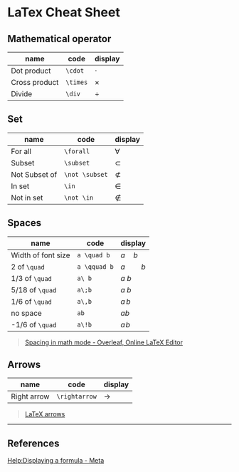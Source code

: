 # LaTex Cheat Sheet

## Mathematical operator

| name          | code     | display  |
| ------------- | -------- | -------- |
| Dot product   | `\cdot`  | $\cdot$  |
| Cross product | `\times` | $\times$ |
| Divide        | `\div`   | $\div$   |

## Set

| name          | code           | display        |
| ------------- | -------------- | -------------- |
| For all       | `\forall`      | $\forall$      |
| Subset        | `\subset`      | $\subset$      |
| Not Subset of | `\not \subset` | $\not \subset$ |
| In set        | `\in`          | $\in$          |
| Not in set    | `\not \in`     | $\not \in$     |

## Spaces

| name               | code         | display      |
| ------------------ | ------------ | ------------ |
| Width of font size | `a \quad b`  | $a \quad b$  |
| 2 of `\quad`       | `a \qquad b` | $a \qquad b$ |
| 1/3 of `\quad`     | `a\ b`       | $a\ b$       |
| 5/18 of `\quad`    | `a\;b`       | $a\;b$       |
| 1/6 of `\quad`     | `a\,b`       | $a\,b$       |
| no space           | `ab`         | $ab$         |
| -1/6 of `\quad`    | `a\!b`       | $a\!b$       |

> [Spacing in math mode - Overleaf, Online LaTeX Editor](https://www.overleaf.com/learn/latex/Spacing_in_math_mode#Spaces)

## Arrows

| name        | code          | display       |
| ----------- | ------------- | ------------- |
| Right arrow | `\rightarrow` | $\rightarrow$ |

> [LaTeX arrows](https://www.sascha-frank.com/Arrow/latex-arrows.html)

---

## References

[Help:Displaying a formula - Meta](https://meta.wikimedia.org/wiki/Help:Displaying_a_formula)
